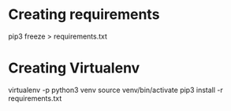 # Creating requirements
pip3 freeze > requirements.txt

# Creating Virtualenv
virtualenv -p python3 venv
source venv/bin/activate
pip3 install -r requirements.txt